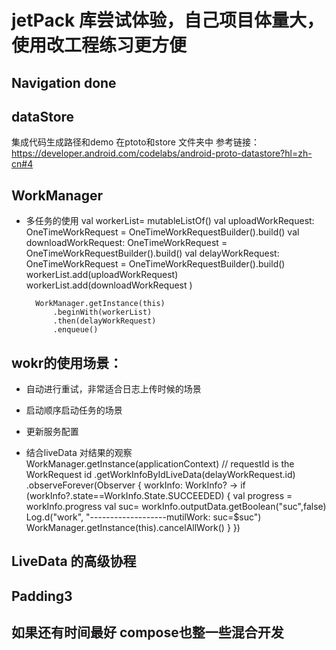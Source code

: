 # jetPack 库尝试体验，自己项目体量大，使用改工程练习更方便

##  Navigation  done
##  dataStore 
集成代码生成路径和demo 在ptoto和store 文件夹中
参考链接：https://developer.android.com/codelabs/android-proto-datastore?hl=zh-cn#4

## WorkManager
* 多任务的使用
  val workerList= mutableListOf<OneTimeWorkRequest>()
  val uploadWorkRequest: OneTimeWorkRequest = OneTimeWorkRequestBuilder<UploadWorker>().build()
  val downloadWorkRequest: OneTimeWorkRequest = OneTimeWorkRequestBuilder<DownloadWorker>().build()
  val delayWorkRequest: OneTimeWorkRequest = OneTimeWorkRequestBuilder<DelayWorker>().build()
  workerList.add(uploadWorkRequest)
  workerList.add(downloadWorkRequest )

        WorkManager.getInstance(this)
            .beginWith(workerList)
            .then(delayWorkRequest)
            .enqueue()

##  wokr的使用场景：
* 自动进行重试，非常适合日志上传时候的场景
* 启动顺序启动任务的场景
* 更新服务配置

* 结合liveData 对结果的观察
        WorkManager.getInstance(applicationContext)
            // requestId is the WorkRequest id
            .getWorkInfoByIdLiveData(delayWorkRequest.id)
            .observeForever(Observer { workInfo: WorkInfo? ->
                if (workInfo?.state==WorkInfo.State.SUCCEEDED) {
                    val progress = workInfo.progress
                   val suc= workInfo.outputData.getBoolean("suc",false)
                    Log.d("work", "-------------------mutilWork: suc=$suc")
                    WorkManager.getInstance(this).cancelAllWork()
                }
            })


## LiveData 的高级协程
## Padding3
## 如果还有时间最好 compose也整一些混合开发